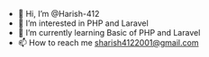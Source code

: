 - 👋 Hi, I’m @Harish-412
- 👀 I’m interested in PHP and Laravel
- 🌱 I’m currently learning Basic of PHP and Laravel
- 📫 How to reach me sharish4122001@gmail.com

<!---
Harish-412/Harish-412 is a ✨ special ✨ repository because its `README.md` (this file) appears on your GitHub profile.
You can click the Preview link to take a look at your changes.
--->

